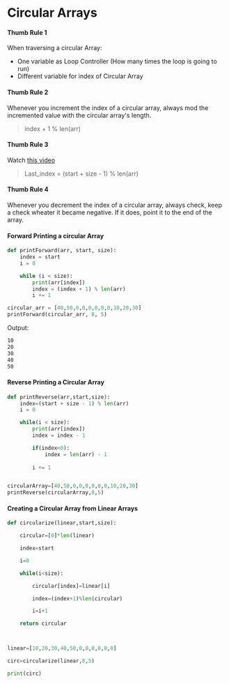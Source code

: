 # Circular Arrays

#### Thumb Rule 1
When traversing a circular Array:
* One variable as Loop Controller (How many times the loop is going to run)
* Different variable for index of Circular Array

#### Thumb Rule 2
Whenever you increment the index of a circular array, always mod the incremented value with the circular array's length.

> index + 1 % len(arr)

#### Thumb Rule 3

Watch [this video](https://bux.bracu.ac.bd/courses/course-v1:buX+CSE220+2022_Spring/courseware/3ab32391b7054488b5260b23b080f632/be648c7fad1b47f380e4eb3c07664c8a/?activate_block_id=block-v1%3AbuX%2BCSE220%2B2022_Spring%2Btype%40sequential%2Bblock%40be648c7fad1b47f380e4eb3c07664c8a)

> Last_index = (start + size - 1) % len(arr)

#### Thumb Rule 4
Whenever you decrement the index of a circular array, always check, keep a check wheater it became negative. If it does, point it to the end of the array. 

#### 


#### Forward Printing a circular Array

```py
def printForward(arr, start, size):
    index = start
    i = 0

    while (i < size):
        print(arr[index])
        index = (index + 1) % len(arr)
        i += 1

circular_arr = [40,50,0,0,0,0,0,0,10,20,30]
printForward(circular_arr, 8, 5)
```
Output:
```txt
10
20
30
40
50
```
#### Reverse Printing a Circular Array

```py
def printReverse(arr,start,size):
    index=(start + size - 1) % len(arr)
    i = 0

    while(i < size):
        print(arr[index])
        index = index - 1

        if(index<0):
            index = len(arr) - 1  
        
        i += 1


circularArray=[40,50,0,0,0,0,0,0,10,20,30]
printReverse(circularArray,8,5)
```

#### Creating a Circular Array from Linear Arrays

```py
def circularize(linear,start,size):

    circular=[0]*len(linear)

    index=start

    i=0

    while(i<size):

        circular[index]=linear[i]

        index=(index+1)%len(circular) 

        i=i+1

    return circular



linear=[10,20,30,40,50,0,0,0,0,0,0]

circ=circularize(linear,8,5)

print(circ)
```

